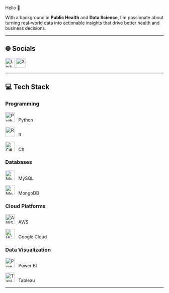 Hello 👋 <p>
With a background in **Public Health** and **Data Science**, I'm passionate about turning real-world data into actionable insights that drive better health and business decisions.  

---

## 🌐 Socials
<p>
  <a href="https://linkedin.com/in/meronmkifle">
    <img src="https://skillicons.dev/icons?i=linkedin" height="30" alt="LinkedIn"/>
  </a>
 <a href="https://twitter.com/MeronMKifle">
    <img src="https://skillicons.dev/icons?i=twitter" height="30" alt="X"/>
  </a>
</p>

---

## 💻 Tech Stack  
### Programming  
<p>
  <img src="https://skillicons.dev/icons?i=python" height="30" alt="Python"/> &nbsp; Python
</p>
<p>
  <img src="https://skillicons.dev/icons?i=r" height="30" alt="R"/> &nbsp; R
</p>
<p>
  <img src="https://skillicons.dev/icons?i=cs" height="30" alt="C#"/> &nbsp; C#
</p>

### Databases  
<p>
  <img src="https://skillicons.dev/icons?i=mysql" height="30" alt="MySQL"/> &nbsp; MySQL
</p>
<p>
  <img src="https://skillicons.dev/icons?i=mongodb" height="30" alt="MongoDB"/> &nbsp; MongoDB
</p>

### Cloud Platforms  
<p>
  <img src="https://skillicons.dev/icons?i=aws" height="30" alt="AWS"/> &nbsp; AWS
</p>
<p>
  <img src="https://skillicons.dev/icons?i=gcp" height="30" alt="GCP"/> &nbsp; Google Cloud
</p>

### Data Visualization  
<p>
  <img src="https://upload.wikimedia.org/wikipedia/commons/c/cf/New_Power_BI_Logo.svg" height="30" alt="Power BI"/> &nbsp; Power BI
</p>
<p>
  <img src="https://cdn.worldvectorlogo.com/logos/tableau-software.svg" height="30" alt="Tableau"/> &nbsp; Tableau
</p>

---
